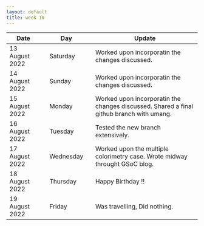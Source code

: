 ```yaml
---
layout: default
title: week 10
---
```


|Date        ||Day          ||Update
| -----------|-|------------|-|-------------|
13 August 2022 ||Saturday        ||  Worked upon incorporatin the changes discussed.
14 August 2022 ||Sunday        ||  Worked upon incorporatin the changes discussed.
15 August 2022 ||Monday        ||  Worked upon incorporatin the changes discussed. Shared a final github branch with umang.
16 August 2022 ||Tuesday        ||  Tested the new branch extensively.
17 August 2022 ||Wednesday        ||  Worked upon the multiple colorimetry case. Wrote midway throught GSoC blog.
18 August 2022 ||Thursday        ||  Happy Birthday !!
19 August 2022 ||Friday        || Was travelling, Did nothing.